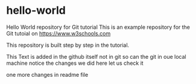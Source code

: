 # hello-world
Hello World repository for Git tutorial
This is an example repository for the Git tutoial on https://www.w3schools.com

This repository is built step by step in the tutorial.

This Text is added in the github itself not in git so can the git in oue local machine notice the changes we did here let us check it

one more changes in readme file
